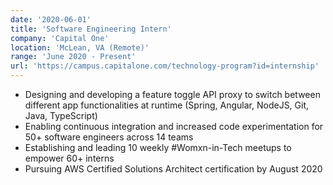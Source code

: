 ```yaml
---
date: '2020-06-01'
title: 'Software Engineering Intern'
company: 'Capital One'
location: 'McLean, VA (Remote)'
range: 'June 2020 - Present'
url: 'https://campus.capitalone.com/technology-program?id=internship'
---
```


- Designing and developing a feature toggle API proxy to switch between different app functionalities at runtime (Spring, Angular, NodeJS, Git, Java, TypeScript)
- Enabling continuous integration and increased code experimentation for 50+ software engineers across 14 teams
- Establishing and leading 10 weekly #Womxn-in-Tech meetups to empower 60+ interns
- Pursuing AWS Certified Solutions Architect certification by August 2020
